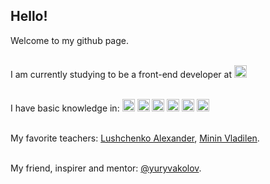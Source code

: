 ## Hello!
Welcome to my github page. <br/><br/>

I am currently studying to be a front-end developer at <a href="https://rs.school"><img alt="rs-school" height="20px" src="https://rs.school/images/rs_school.svg" /></a> <br/><br/>


I have basic knowledge in:
 <a href="https://www.javascript.com"><img alt="JavaScript" height="20px" src="https://cdn.svgporn.com/logos/javascript.svg" /></a>
 <a href="https://en.wikipedia.org/wiki/HTML"><img alt="HTML5" height="20px" src="https://cdn.svgporn.com/logos/html-5.svg" /></a>
 <a href="https://en.wikipedia.org/wiki/Cascading_Style_Sheets"><img alt="CSS3" height="20px" src="https://cdn.svgporn.com/logos/css-3.svg" /></a>
 <a href="https://www.typescriptlang.org//"><img alt="TypeScript" height="20px" src="https://cdn.svgporn.com/logos/typescript-icon-round.svg" /></a>
 <a href="https://angular.io/"><img alt="Angular" height="20px" src="https://cdn.svgporn.com/logos/angular-icon.svg" /></a>
 <a href="https://reactjs.org/"><img alt="React" height="20px" src="https://cdn.svgporn.com/logos/react.svg" /></a> <br/><br/>


My favorite teachers: 
 <a href="http://itgid.info/">Lushchenko Alexander</a>,
 <a href="https://result.school/products">Minin Vladilen</a>. <br/><br/>


My friend, inspirer and mentor: <a href="https://github.com/yuryvakolov">@yuryvakolov</a>.

<!--
**IvanSemenov82/IvanSemenov82** is a ✨ _special_ ✨ repository because its `README.md` (this file) appears on your GitHub profile.

Here are some ideas to get you started:

- 🔭 I’m currently working on ...
- 🌱 I’m currently learning ...
- 👯 I’m looking to collaborate on ...
- 🤔 I’m looking for help with ...
- 💬 Ask me about ...
- 📫 How to reach me: ...
- 😄 Pronouns: ...
- ⚡ Fun fact: ...
-->
